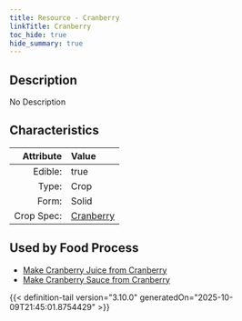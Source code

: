 ```yaml
---
title: Resource - Cranberry
linkTitle: Cranberry
toc_hide: true
hide_summary: true
---
```

<!-- This is generated by the MarsSim HelpGenertor, do not edit. -->

## Description
No Description

## Characteristics

| Attribute      | Value |
|--------:|:------|
|Edible:|true|
|Type:|Crop|
|Form:|Solid|
|Crop Spec:|[Cranberry](/docs/definitions/crop/cranberry)|
 



    
## Used by Food Process

- [Make Cranberry Juice from Cranberry](/docs/definitions/food/make-cranberry-juice-from-cranberry)
- [Make Cranberry Sauce from Cranberry](/docs/definitions/food/make-cranberry-sauce-from-cranberry)



{{< definition-tail version="3.10.0" generatedOn="2025-10-09T21:45:01.8754429" >}}


